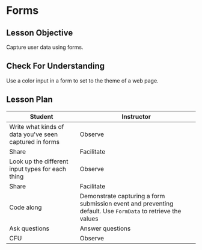 # Forms

## Lesson Objective

Capture user data using forms.

## Check For Understanding

Use a color input in a form to set to the theme of a web page.

## Lesson Plan

| Student | Instructor |
| --- | --- |
| Write what kinds of data you've seen captured in forms | Observe |
| Share | Facilitate |
| Look up the different input types for each thing | Observe |
| Share | Facilitate |
| Code along | Demonstrate capturing a form submission event and preventing default. Use `FormData` to retrieve the values |
| Ask questions | Answer questions |
| CFU | Observe |
